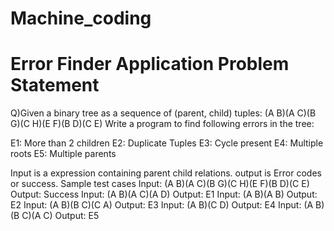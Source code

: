 # Machine_coding
# Error Finder Application Problem Statement 



Q)Given a binary tree as a sequence of (parent, child) tuples: (A B)(A C)(B G)(C H)(E F)(B D)(C E) Write a program to find following errors in the tree:



E1: More than 2 children
E2: Duplicate Tuples
E3: Cycle present
E4: Multiple roots
E5: Multiple parents



Input is a expression containing parent child relations. output is Error codes or success.
Sample test cases
Input: (A B)(A C)(B G)(C H)(E F)(B D)(C E) Output: Success
Input: (A B)(A C)(A D) Output: E1
Input: (A B)(A B) Output: E2
Input: (A B)(B C)(C A) Output: E3
Input: (A B)(C D) Output: E4
Input: (A B)(B C)(A C) Output: E5

